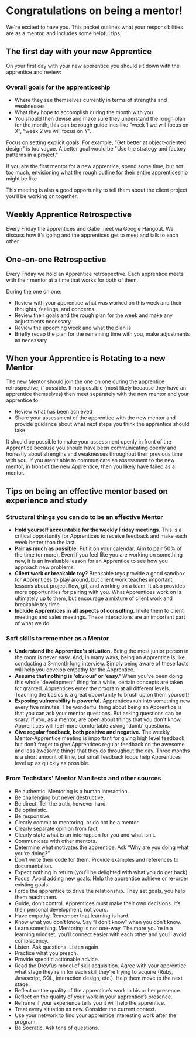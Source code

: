 # Congratulations on being a mentor!

We're excited to have you. This packet outlines what your responsibilities are
as a mentor, and includes some helpful tips.

## The first day with your new Apprentice

On your first day with your new apprentice you should sit down with the apprentice and review:

### Overall goals for the apprenticeship
* Where they see themselves currently in terms of strengths and weaknesses
* What they hope to accomplish during the month with you
* You should then devise and make sure they understand the rough plan for the
  month, this can be rough guidelines like “week 1 we will focus on X”, “week 2
  we will focus on Y”.

Focus on setting explicit goals. For example, "Get better at object-oriented
design" is too vague. A better goal would be "Use the strategy and factory
patterns in a project."

If you are the first mentor for a new apprentice, spend some time, but not too
much, envisioning what the rough outline for their entire apprenticeship might
be like

This meeting is also a good opportunity to tell them about the client project you’ll be working on together.

## Weekly Apprentice Retrospective

Every Friday the apprentices and Gabe meet via Google Hangout. We discuss how
it's going and the apprentices get to meet and talk to each other.

## One-on-one Retrospective

Every Friday we hold an Apprentice retrospective. Each apprentice
meets with their mentor at a time that works for both of them.

During the one on one:

* Review with your apprentice what was worked on this week and their thoughts,
  feelings, and concerns.
* Review their goals and the rough plan for the week and make any adjustments
  necessary.
* Review the upcoming week and what the plan is
* Briefly recap the plan for the remaining time with you, make adjustments as
  necessary

## When your Apprentice is Rotating to a new Mentor

The new Mentor should join the one on one during the apprentice retrospective,
if possible. If not possible (most likely because they have an apprentice
themselves) then meet separately with the new mentor and your apprentice to:

* Review what has been achieved
* Share your assessment of the apprentice with the new mentor and provide
  guidance about what next steps you think the apprentice should take

It should be possible to make your assessment openly in front of the Apprentice
because you should have been communicating openly and honestly about strengths
and weaknesses throughout their previous time with you. If you aren’t able to
communicate an assessment to the new mentor, in front of the new Apprentice,
then you likely have failed as a mentor.

## Tips on being an effective mentor based on experience and study

### Structural things you can do to be an effective Mentor

* **Hold yourself accountable for the weekly Friday meetings**. This is a 
  critical opportunity for Apprentices to receive feedback and make each week
  better than the last.
* **Pair as much as possible.** Put it on your calendar. Aim to pair 50% of the
  time (or more). Even if you feel like you are working on something new, it is
  an invaluable lesson for an Apprentice to see how you approach new problems.
* **Client work or breakable toy?** Breakable toys provide a good sandbox for
  Apprentices to play around, but client work teaches important lessons about
  project flow, git, and working on a team. It also provides more opportunities
  for pairing with you. What Apprentices work on is ultimately up to them, but
  encourage a mixture of client work and breakable toy time.
* **Include Apprentices in all aspects of consulting.** Invite them to client
  meetings and sales meetings. These interactions are an important part of what
  we do.

### Soft skills to remember as a Mentor

* **Understand the Apprentice's situation.** Being the most junior person in the
  room is never easy. And, in many ways, being an Apprentice is like conducting
  a 3-month long interview. Simply being aware of these facts will help you
  develop empathy for the Apprentice.
* **Assume that nothing is 'obvious' or 'easy.'** When you've been doing this
  whole 'development' thing for a while, certain concepts are taken for granted.
  Apprentices enter the program at all different levels. Teaching the basics is
  a great opportunity to brush up on them yourself!
* **Exposing vulnerability is powerful.** Apprentices run into something new
  every five minutes. The wonderful thing about being an Apprentice is that you
  can ask your mentor questions. But asking questions can be scary. If you, as a
  mentor, are open about things that you don't know, Apprentices will feel more
  comfortable asking 'dumb' questions.
* **Give regular feedback, both positive and negative.** The weekly
  Mentor-Apprentice meeting is important for giving high level feedback, but
  don't forget to give Apprentices regular feedback on the awesome and less
  awesome things that they do throughout the day. Three months is a short amount
  of time, but small feedback loops help Apprentices level up as quickly as
  possible.

### From Techstars' Mentor Manifesto and other sources

* Be authentic. Mentoring is a human interaction.
* Be challenging but never destructive.
* Be direct. Tell the truth, however hard.
* Be optimistic.
* Be responsive.
* Clearly commit to mentoring, or do not be a mentor.
* Clearly separate opinion from fact.
* Clearly state what is an interruption for you and what isn’t.
* Communicate with other mentors.
* Determine what motivates the apprentice. Ask “Why are you doing what you’re doing?”
* Don’t write their code for them. Provide examples and references to documentation.
* Expect nothing in return (you’ll be delighted with what you do get back).
* Focus. Avoid adding new goals. Help the apprentice achieve or re-order existing goals.
* Force the apprentice to drive the relationship. They set goals, you help them reach them.
* Guide, don’t control. Apprentices must make their own decisions. It’s their personal development, not yours.
* Have empathy. Remember that learning is hard.
* Know what you don’t know. Say “I don’t know” when you don’t know.
* Learn something. Mentoring is not one-way. The more you’re in a learning mindset, you’ll connect easier with each other and you’ll avoid complacency.
* Listen. Ask questions. Listen again.
* Practice what you preach.
* Provide specific actionable advice.
* Read the Dreyfus model of skill acquisition. Agree with your apprentice what
  stage they’re in for each skill they’re trying to acquire (Ruby, Javascript,
  SQL, interaction design, etc.). Help them move to the next stage.
* Reflect on the quality of the apprentice’s work in his or her presence.
* Reflect on the quality of your work in your apprentice’s presence.
* Reframe if your experience tells you it will help the apprentice.
* Treat every situation as new. Consider the current context.
* Use your network to find your apprentice interesting work after the program.
* Be Socratic. Ask tons of questions.
